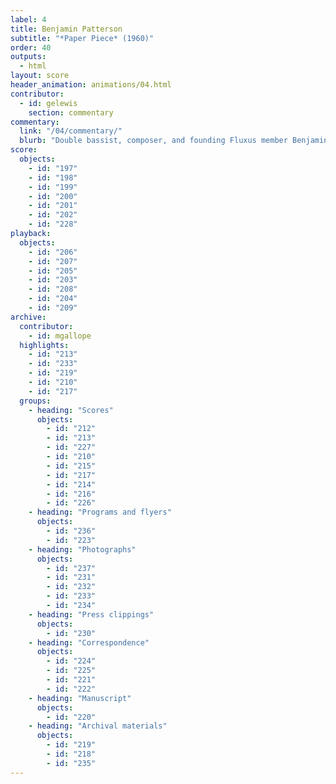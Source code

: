 ```yaml
---
label: 4
title: Benjamin Patterson
subtitle: "*Paper Piece* (1960)"
order: 40
outputs: 
  - html
layout: score
header_animation: animations/04.html
contributor:
  - id: gelewis
    section: commentary
commentary:
  link: "/04/commentary/"
  blurb: "Double bassist, composer, and founding Fluxus member Benjamin Patterson wrote *Paper Piece* in 1960 as part of a holiday letter written from Cologne, Germany, to his parents in Pittsburgh. It is a work of experimental notation that nearly any group can play; one need only assemble sheets and bags of paper and follow the instructions to shake, break, tear, crumple, rumple, bumple, rub, scrub, twist, poof, and pop! Democratic in spirit and undeniably fun, *Paper Piece* would go on to become one of the most loved and performed Fluxus event scores from the 1960s and ’70s."
score:
  objects:
    - id: "197"
    - id: "198"
    - id: "199"
    - id: "200"
    - id: "201"
    - id: "202"
    - id: "228"
playback:
  objects:
    - id: "206"
    - id: "207"
    - id: "205"
    - id: "203"
    - id: "208"
    - id: "204"
    - id: "209"
archive: 
  contributor:
    - id: mgallope
  highlights:
    - id: "213"
    - id: "233"
    - id: "219"
    - id: "210"
    - id: "217"
  groups:
    - heading: "Scores"
      objects:
        - id: "212"
        - id: "213"
        - id: "227"
        - id: "210"
        - id: "215"
        - id: "217"
        - id: "214"
        - id: "216"
        - id: "226"
    - heading: "Programs and flyers"
      objects:
        - id: "236"
        - id: "223"
    - heading: "Photographs"
      objects:
        - id: "237"
        - id: "231"
        - id: "232"
        - id: "233"
        - id: "234"
    - heading: "Press clippings"
      objects:
        - id: "230"
    - heading: "Correspondence"
      objects:
        - id: "224"
        - id: "225"
        - id: "221"
        - id: "222"
    - heading: "Manuscript"
      objects:
        - id: "220"
    - heading: "Archival materials"
      objects:
        - id: "219"
        - id: "218"
        - id: "235"
---
```

